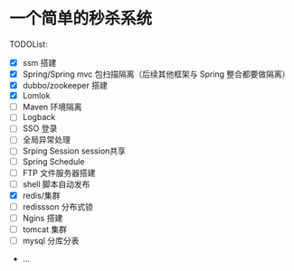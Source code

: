 # 一个简单的秒杀系统
TODOList:
- [x] ssm 搭建
- [x] Spring/Spring mvc 包扫描隔离（后续其他框架与 Spring 整合都要做隔离）
- [x] dubbo/zookeeper 搭建
- [x] Lomlok 
- [ ] Maven 环境隔离
- [ ] Logback
- [ ] SSO 登录
- [ ] 全局异常处理
- [ ] Srping Session session共享
- [ ] Spring Schedule
- [ ] FTP 文件服务器搭建
- [ ] shell 脚本自动发布
- [x] redis/集群
- [ ] redissson 分布式锁
- [ ] Ngins 搭建
- [ ] tomcat 集群
- [ ] mysql 分库分表
- ...
